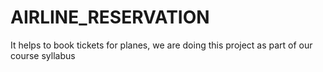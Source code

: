 # AIRLINE_RESERVATION
It helps to book tickets for planes, we are doing this project as part of our course syllabus
